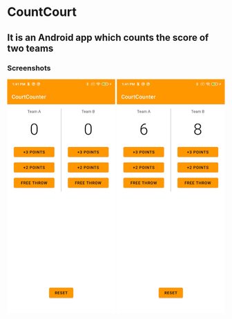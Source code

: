 # CountCourt
## It is an Android app which counts the score of two teams






<h3>Screenshots</h3>

<div class="row">
          <img src="/ScreenShots\Screenshot_2021-02-22-13-41-44-595_com.example.android.courtcounter.jpg" width = "250" title = "ss1">
           <img src ="ScreenShots\Screenshot_2021-02-22-13-41-49-449_com.example.android.courtcounter.jpg" width = "250" title = "ss2">
</div>
